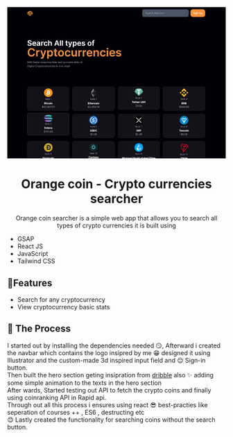 <div align="center">
<img src="/public/app_screenshot.png"  alt="app"/>

<h1 align="center">Orange coin - Crypto currencies searcher</h1>

<p align="center">Orange coin searcher is a simple web app that allows you to search all types of crypto currencies it is built using
</p>

</div>
<ul>
  <li>GSAP</li>
  <li>React JS</li>
  <li>JavaScript</li>
  <li>Tailwind CSS</li>
</ul>

<div>
<h2>🤖Features</h2>
<ul>
<li>Search for any cryptocurrency</li>
<li>View cryptocurrency basic stats</li>
</ul>
</div>
<div>

<h2>
📁 The Process
</h2>
<p>
I started out by installing the dependencies needed 😏, Afterward i created the navbar which contains the logo insipred by me 😁 designed it using Illustrator and the custom-made 3d inspired input field and 😌 Sign-in button.

<br/>
Then built the hero section geting insipration from  <a href="https://www.dribble.com" target="_blank">dribble</a>
 also ✨ adding some simple animation to the texts in the hero section

 <br/>
 After wards, Started testing out API to fetch the crypto coins and finally using coinranking API in Rapid api.

<br/>
Through out all this process i ensures using react 😎 best-practies like seperation of courses ++ , ES6 , destructing etc

<br/>
😊 Lastly created the functionality for searching coins without the search button.

</p>
</div>
